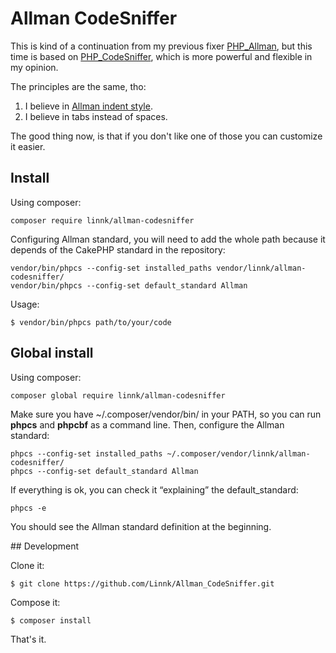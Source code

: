 # Allman CodeSniffer

This is kind of a continuation from my previous fixer [PHP_Allman](https://github.com/Linnk/PHP-Allman), but this time is based on [PHP_CodeSniffer](https://github.com/squizlabs/PHP_CodeSniffer), which is more powerful and flexible in my opinion.

The principles are the same, tho:

1. I believe in [Allman indent style](https://en.wikipedia.org/wiki/Indent_style#Allman_style).
2. I believe in tabs instead of spaces.

The good thing now, is that if you don't like one of those you can customize it easier.


## Install

Using composer:

```
composer require linnk/allman-codesniffer
```

Configuring Allman standard, you will need to add the whole path because it depends of the CakePHP standard in the repository:

```
vendor/bin/phpcs --config-set installed_paths vendor/linnk/allman-codesniffer/
vendor/bin/phpcs --config-set default_standard Allman
```

Usage:

```
$ vendor/bin/phpcs path/to/your/code
```


## Global install

Using composer:

```
composer global require linnk/allman-codesniffer
```

Make sure you have ~/.composer/vendor/bin/ in your PATH, so you can run **phpcs** and **phpcbf** as a command line. Then, configure the Allman standard:

```
phpcs --config-set installed_paths ~/.composer/vendor/linnk/allman-codesniffer/
phpcs --config-set default_standard Allman
```

If everything is ok, you can check it “explaining” the default_standard:

```
phpcs -e
```

You should see the Allman standard definition at the beginning.


## Development

Clone it:

```
$ git clone https://github.com/Linnk/Allman_CodeSniffer.git
```

Compose it:

```
$ composer install
```

That's it.
